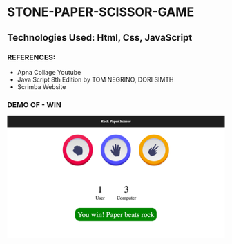 # STONE-PAPER-SCISSOR-GAME

## Technologies Used: Html, Css, JavaScript
### REFERENCES: 
- Apna Collage Youtube
- Java Script 8th Edition by TOM NEGRINO, DORI SIMTH
- Scrimba Website 


### DEMO OF - WIN 
![Win Image](RESULT/Win.png)
